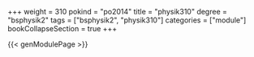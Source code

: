 +++
weight = 310
pokind = "po2014"
title = "physik310"
degree = "bsphysik2"
tags = ["bsphysik2", "physik310"]
categories = ["module"]
bookCollapseSection = true
+++

{{< genModulePage >}}
